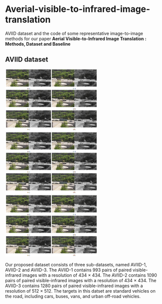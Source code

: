 # Averial-visible-to-infrared-image-translation
AVIID dataset and the code of some representative image-to-image methods for our paper **Aerial Visible-to-Infrared Image Translation : Methods, Dataset and Baseline**
## AVIID dataset
<img src="https://github.com/silver-hzh/Averial-visible-to-infrared-image-translation/blob/main/img/AVIID1.png" width="300" height="200" alt="AVIID-1"/><img src="https://github.com/silver-hzh/Averial-visible-to-infrared-image-translation/blob/main/img/AVIID1.png" width="300" height="200" alt="AVIID-1"/><img src="https://github.com/silver-hzh/Averial-visible-to-infrared-image-translation/blob/main/img/AVIID1.png" width="300" height="200" alt="AVIID-1"/>

Our proposed dataset consists of three sub-datasets, named AVIID-1, AVIID-2 and AVIID-3. The AVIID-1 contains 993 pairs of paired visible-infrared images with a resolution of 434 $\times$ 434. The AVIID-2 contains 1090 pairs of paired visible-infrared images with a resolution of 434 $\times$ 434. The AVIID-3 contains 1280 pairs of paired visible-infrared images with a resolution of 512 $\times$ 512. The targets in this datset are standard vehicles on the road, including cars, buses, vans, and urban off-road vehicles. 
